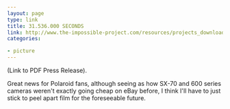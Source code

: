 ```yaml
---
layout: page
type: link
title: 31.536.000 SECONDS
link: http://www.the-impossible-project.com/resources/projects_downloads/text/Press%20Kit%2022%20March.pdf
categories: 

- picture
---
```

(Link to PDF Press Release).

Great news for Polaroid fans, although seeing as how SX-70 and 600 series cameras weren't exactly going cheap on eBay before, I think I'll have to just stick to peel apart film for the foreseeable future.
